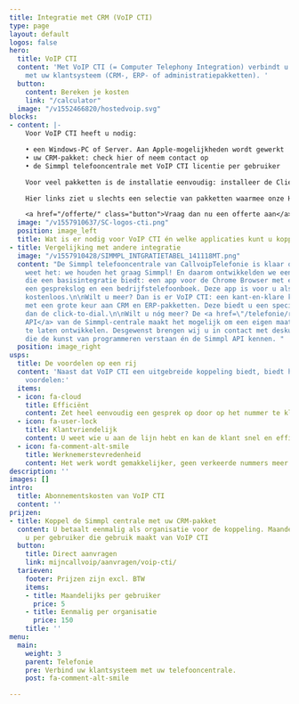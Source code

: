 ```yaml
---
title: Integratie met CRM (VoIP CTI)
type: page
layout: default
logos: false
hero:
  title: VoIP CTI
  content: 'Met VoIP CTI (= Computer Telephony Integration) verbindt u de Simmpl telefooncentrale
    met uw klantsysteem (CRM-, ERP- of administratiepakketten). '
  button:
    content: Bereken je kosten
    link: "/calculator"
  image: "/v1552466820/hostedvoip.svg"
blocks:
- content: |-
    Voor VoIP CTI heeft u nodig:

    • een Windows-PC of Server. Aan Apple-mogelijkheden wordt gewerkt
    • uw CRM-pakket: check hier of neem contact op
    • de Simmpl telefooncentrale met VoIP CTI licentie per gebruiker

    Voor veel pakketten is de installatie eenvoudig: installeer de Client software per gebruiker en gebruik de CRM Configurator om de koppeling tot stand te brengen.

    Hier links ziet u slechts een selectie van pakketten waarmee onze Hosted VoIP centrale gekoppeld kan worden. In totaal kan er met meer dan 100 pakketten een koppeling worden gemaakt! Benieuwd of de telefooncentrale gekoppeld kan worden met uw pakket?

    <a href="/offerte/" class="button">Vraag dan nu een offerte aan</a>
  image: "/v1557910637/SC-logos-cti.png"
  position: image_left
  title: Wat is er nodig voor VoIP CTI én welke applicaties kunt u koppelen?
- title: Vergelijking met andere integratie
  image: "/v1557910428/SIMMPL_INTGRATIETABEL_141118MT.png"
  content: "De Simmpl telefooncentrale van CallvoipTelefonie is klaar om te koppelen!\nU
    weet het: we houden het graag Simmpl! En daarom ontwikkelden we een koppeling
    die een basisintegratie biedt: een app voor de Chrome Browser met een <a href=\"/telefonie/clicktodial/\">Click-to-Dial</a>,
    een gesprekslog en een bedrijfstelefoonboek. Deze app is voor u als Simmpl klant
    kostenloos.\n\nWilt u meer? Dan is er VoIP CTI: een kant-en-klare koppelingsmogelijkheid
    met een grote keur aan CRM en ERP-pakketten. Deze biedt u een specifiekere koppeling
    dan de click-to-dial.\n\nWilt u nóg meer? De <a href=\"/telefonie/realtime-api/\">Realtime
    API</a> van de Simmpl-centrale maakt het mogelijk om een eigen maatwerkkoppeling
    te laten ontwikkelen. Desgewenst brengen wij u in contact met deskundige programmeurs
    die de kunst van programmeren verstaan én de Simmpl API kennen. "
  position: image_right
usps:
  title: De voordelen op een rij
  content: 'Naast dat VoIP CTI een uitgebreide koppeling biedt, biedt het ook de volgende
    voordelen:'
  items:
  - icon: fa-cloud
    title: Efficiënt
    content: Zet heel eenvoudig een gesprek op door op het nummer te klikken
  - icon: fa-user-lock
    title: Klantvriendelijk
    content: U weet wie u aan de lijn hebt en kan de klant snel en efficiënt helpen
  - icon: fa-comment-alt-smile
    title: Werknemerstevredenheid
    content: Het werk wordt gemakkelijker, geen verkeerde nummers meer!
description: ''
images: []
intro:
  title: Abonnementskosten van VoIP CTI
  content: ''
prijzen:
- title: Koppel de Simmpl centrale met uw CRM-pakket
  content: U betaalt eenmalig als organisatie voor de koppeling. Maandelijks betaalt
    u per gebruiker die gebruik maakt van VoIP CTI
  button:
    title: Direct aanvragen
    link: mijncallvoip/aanvragen/voip-cti/
  tarieven:
    footer: Prijzen zijn excl. BTW
    items:
    - title: Maandelijks per gebruiker
      price: 5
    - title: Eenmalig per organisatie
      price: 150
    title: ''
menu:
  main:
    weight: 3
    parent: Telefonie
    pre: Verbind uw klantsysteem met uw telefooncentrale.
    post: fa-comment-alt-smile

---
```

